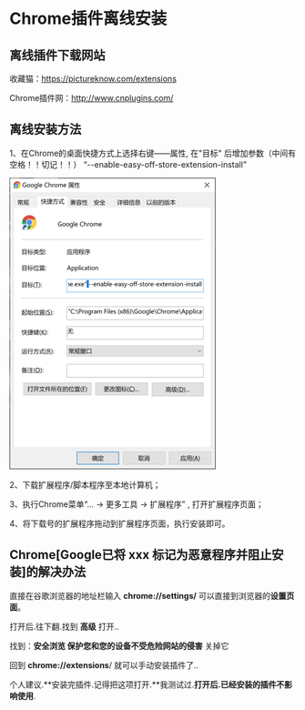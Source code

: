 # Chrome插件离线安装

## 离线插件下载网站

收藏猫：https://pictureknow.com/extensions

Chrome插件网：http://www.cnplugins.com/

## 离线安装方法

1、在Chrome的桌面快捷方式上选择右键——属性, 在"目标" 后增加参数（中间有空格！！切记！！）
“--enable-easy-off-store-extension-install”

<img src="Chrome%E6%8F%92%E4%BB%B6%E7%A6%BB%E7%BA%BF%E5%AE%89%E8%A3%85.assets/image-20200525144035572.png" alt="image-20200525144035572" style="zoom:50%;" />

2、下载扩展程序/脚本程序至本地计算机；

3、执行Chrome菜单“... -> 更多工具 -> 扩展程序” , 打开扩展程序页面；

4、将下载号的扩展程序拖动到扩展程序页面，执行安装即可。

## Chrome[Google已将 xxx 标记为恶意程序并阻止安装]的解决办法

直接在谷歌浏览器的地址栏输入 **chrome://settings/** 可以直接到浏览器的**设置页面**。

打开后.往下翻.找到 **高级** 打开..

找到：**安全浏览 保护您和您的设备不受危险网站的侵害** 关掉它

回到 **chrome://extensions**/ 就可以手动安装插件了..

个人建议.**安装完插件.记得把这项打开.**我测试过.**打开后.已经安装的插件不影响使用**.